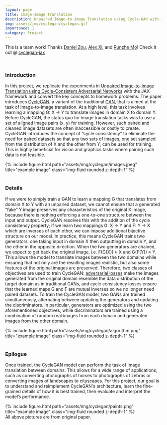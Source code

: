 ```yaml
---
layout: page
title: Image-Image Translation
description: Unpaired Image-to-Image Translation using Cycle-GAN with JAX framework.<br> <br> 
img: assets/img/cyclegan/cyclegan.gif
importance: 1
category: Project
---
```

This is a team work! Thanks [Daniel Zou](https://dlzou.github.io), [Alex Xi](https://www.alexhxi.com), and [Runzhe Mo](https://github.com/hairlessdevil)! Check it out @ [cyclegan-jax](https://github.com/dlzou/cyclegan-jax)

<br>

### **Introduction**

In this project, we replicate the experiments in [Unpaired Image-to-Image Translation using Cycle-Consistent Adversarial Networks](https://junyanz.github.io/CycleGAN/) with the JAX framework and convert the key concepts to homework problems. The paper introduces [CycleGAN]((https://junyanz.github.io/CycleGAN/)), a variant of the traditional [GAN](https://arxiv.org/abs/1406.2661), that is aimed at the task of image-to-image translation. At a high level, this task involves learning a mapping G: X → Y to translate images in domain X to domain Y. Before CycleGAN, the status quo for image translation tasks was to use a set of aligned image pairs (x, y) for training. However, such paired and cleaned image datasets are often inaccessible or costly to create. CycleGAN introduces the concept of “cycle consistency” to eliminate the need for paired datasets so that any two sets of images, one set sampled from the distribution of X and the other from Y, can be used for training. This is highly beneficial for vision and graphics tasks where pairing such data is not feasible.

<div class="row">
    <div class="col-sm mt-3 mt-md-0">
        {% include figure.html path="assets/img/cyclegan/images.jpeg" title="example image" class="img-fluid rounded z-depth-1" %}
    </div>
</div>

<br>

### **Details**

If we were to simply train a GAN to learn a mapping G that translates from domain X to Y with an unpaired dataset, we cannot ensure that a generated “fake” Y image preserves any characteristics of the original X image, because there is nothing enforcing a one-to-one structure between the input and output. CycleGAN resolves this with the addition of the cycle consistency property; if we learn two mappings G: X → Y and F: Y → X which are inverses of each other, we can impose additional bijective structure on our model. In practice, this means CycleGAN trains two generators, one taking input in domain X then outputting in domain Y, and the other in the opposite direction. When the two generators are chained, we expect to get back the original image, i.e. F(G(X)) ≈ X and G(F(Y)) ≈ Y. This allows the model to translate images between the two domains while ensuring that not only are the resulting images realistic, but also some features of the original images are preserved. Therefore, two classes of objectives are used to train CycleGAN: [adversarial losses](https://arxiv.org/abs/1406.2661) make the images generated from the original domain resemble the data distribution of the target domain as in traditional GANs, and cycle consistency losses ensure that the learned maps G and F are mutual inverses so we no longer need paired datasets. To train the CycleGAN model, two GANs are trained simultaneously, alternating between updating the generators and updating the discriminators. In particular, generators are optimized using the two aforementioned objectives, while discriminators are trained using a combination of random real images from each domain and generated images from the other domain.

<div class="row">
    <div class="col-sm mt-3 mt-md-0">
        {% include figure.html path="assets/img/cyclegan/algorithm.png" title="example image" class="img-fluid rounded z-depth-1" %}
    </div>
</div>

<br>

### **Epilogue**

Once trained, the CycleGAN model can perform the task of image translation between domains. This allows for a wide range of applications, such as converting photographs of horses to photographs of zebras or converting images of landscapes to cityscapes. For this project, our goal is to understand and reimplement CycleGAN's architecture, learn the fine-grained details of how it is best trained, then evaluate and interpret the model’s performance.

<div class="row">
    <div class="col-sm mt-3 mt-md-0">
        {% include figure.html path="assets/img/cyclegan/paints.png" title="example image" class="img-fluid rounded z-depth-1" %}
    </div>
</div>

<div class="caption">
    All above pictures are from original paper.
</div>

